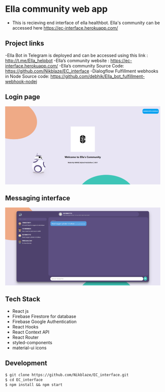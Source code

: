
# Ella community web app
- This is recieving end interface of ella healthbot. Ella's community can be accessed here https://ec-interface.herokuapp.com/
## Project links
  -Ella Bot in Telegram is deployed and can be accessed using this link : http://t.me/Ella_helpbot
  -Ella’s community website : https://ec-interface.herokuapp.com/ 
  -Ella’s community Source Code: https://github.com/Nikblaze/EC_interface
  -Dialogflow Fulfillment webhooks in Node Source code: https://github.com/debhik/Ella_bot_fulfillment-webhook-nodej


## Login page
![](login.png)
## Messaging interface
![](mssg.png)

## Tech Stack

- React js
- Firebase Firestore for database
- Firebase Google Authentication
- React Hooks
- React Context API
- React Router
- styled-components
- material-ui icons

## Development

```
$ git clone https://github.com/Nikblaze/EC_interface.git
$ cd EC_interface
$ npm install && npm start
```


